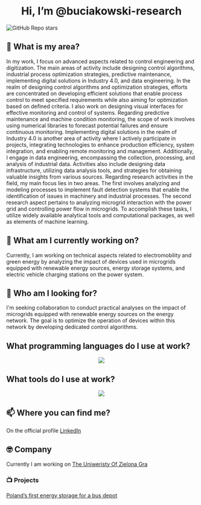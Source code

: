 <h1 align="center">Hi, I’m @buciakowski-research</h1>

![GitHub Repo stars](https://img.shields.io/github/stars/:buciakowski-research/:repositories)

## 👀 What is my area?
In my work, I focus on advanced aspects related to control engineering and digitization. The main areas of activity include designing control algorithms, industrial process optimization strategies, predictive maintenance, implementing digital solutions in Industry 4.0, and data engineering.
In the realm of designing control algorithms and optimization strategies, efforts are concentrated on developing efficient solutions that enable process control to meet specified requirements while also aiming for optimization based on defined criteria. I also work on designing visual interfaces for effective monitoring and control of systems.
Regarding predictive maintenance and machine condition monitoring, the scope of work involves using numerical libraries to forecast potential failures and ensure continuous monitoring.
Implementing digital solutions in the realm of Industry 4.0 is another area of activity where I actively participate in projects, integrating technologies to enhance production efficiency, system integration, and enabling remote monitoring and management.
Additionally, I engage in data engineering, encompassing the collection, processing, and analysis of industrial data. Activities also include designing data infrastructure, utilizing data analysis tools, and strategies for obtaining valuable insights from various sources.
Regarding research activities in the field, my main focus lies in two areas. The first involves analyzing and modeling processes to implement fault detection systems that enable the identification of issues in machinery and industrial processes. The second research aspect pertains to analyzing microgrid interaction with the power grid and controlling power flow in microgrids. To accomplish these tasks, I utilize widely available analytical tools and computational packages, as well as elements of machine learning.

## 🌱 What am I currently working on?
Currently, I am working on technical aspects related to electromobility and green energy by analyzing the impact of devices used in microgrids equipped with renewable energy sources, energy storage systems, and electric vehicle charging stations on the power system.

## 💞️ Who am I looking for?
I'm seeking collaboration to conduct practical analyses on the impact of microgrids equipped with renewable energy sources on the energy network. The goal is to optimize the operation of devices within this network by developing dedicated control algorithms.

## What programming languages do I use at work?
<p align="center">
  <a href="https://skillicons.dev">
    <img src="https://skillicons.dev/icons?i=git,kubernetes,docker,c,vim" />
  </a>
</p>

## What tools do I use at work?
<p align="center">
  <a href="https://skillicons.dev">
    <img src="https://skillicons.dev/icons?i=visualstudio" />
  </a>
</p>


## 📫 Where you can find me?
On the official profile [LinkedIn](https://www.linkedin.com/in/mariuszbuciakowski/)

## 🤓 Company
Currently I am working on [The Uniweristy Of Zielona Gra](https://uz.zgora.pl/en/)

### 📺 Projects
[Poland’s first energy storage for a bus depot](https://ekoenergetyka.com.pl/polands-first-energy-storage-for-a-bus-depot-eko-bess-from-ekoenergetyka-polska-s-a/?utm_source=linkedin&utm_medium=link&utm_campaign=energy-storage)

<!---
buciakowski-research/buciakowski-research is a ✨ special ✨ repository because its `README.md` (this file) appears on your GitHub profile.
You can click the Preview link to take a look at your changes.
--->
